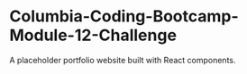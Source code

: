 # Columbia-Coding-Bootcamp-Module-12-Challenge
A placeholder portfolio website built with React components.
